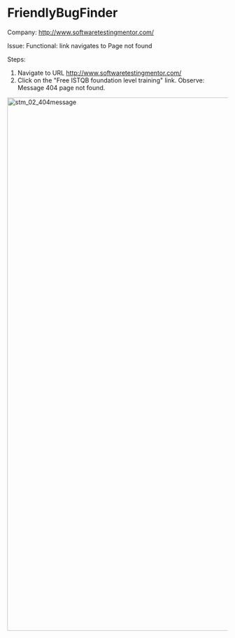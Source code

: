 # FriendlyBugFinder
Company: http://www.softwaretestingmentor.com/

Issue: Functional: link navigates to Page not found

Steps:
1. Navigate to URL http://www.softwaretestingmentor.com/
2. Click on the "Free ISTQB foundation level training" link.
Observe: Message 404 page not found.

<img width="1221" alt="stm_02_404message" src="https://user-images.githubusercontent.com/10678180/35636449-c2fa38e4-0676-11e8-9963-9023c67eb81a.png">




